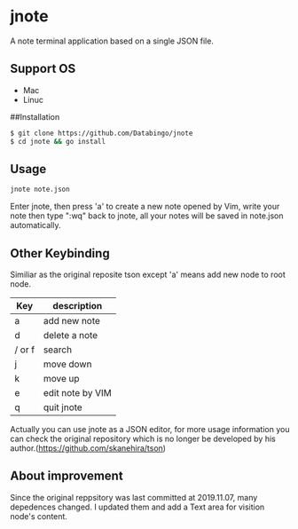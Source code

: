 # jnote
A note terminal application based on a single JSON file.

## Support OS
- Mac
- Linuc

##Installation
```bash
$ git clone https://github.com/Databingo/jnote
$ cd jnote && go install
```
## Usage
```bash
jnote note.json
```
Enter jnote, then press 'a' to create a new note opened by Vim, write your note then type ":wq" back to jnote, all your notes will be saved in note.json automatically.

## Other Keybinding
Similiar as the original reposite tson except 'a' means add new node to root node.

| Key    | description                    |
|--------|--------------------------------|
| a      | add new note                   |
| d      | delete a note                  |
| / or f | search                         |
| j      | move down                      |
| k      | move up                        |
| e      | edit note by VIM               |
| q      | quit jnote                     |

Actually you can use jnote as a JSON editor, for more usage information you can check the original repository which is no longer be developed by his author.(https://github.com/skanehira/tson)

## About improvement
Since the original reppsitory was last committed at 2019.11.07, many depedences changed. I updated them and add a Text area for visition node's content.



